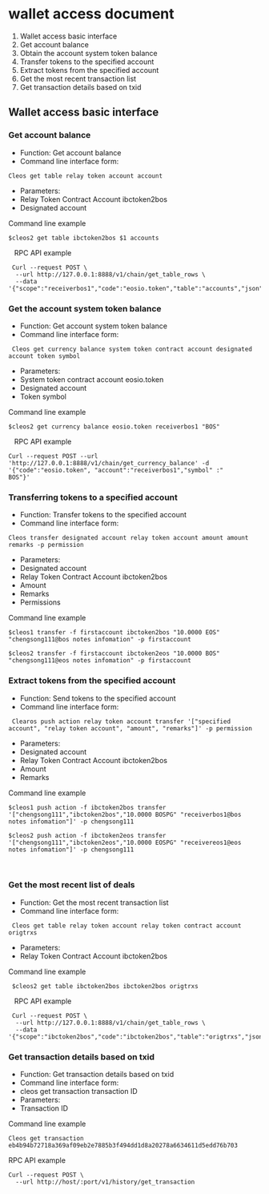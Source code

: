 # wallet access document

1. Wallet access basic interface
1. Get account balance
1. Obtain the account system token balance
1. Transfer tokens to the specified account
1. Extract tokens from the specified account
1. Get the most recent transaction list
1. Get transaction details based on txid

## Wallet access basic interface

### Get account balance
* Function: Get account balance
* Command line interface form:
```
Cleos get table relay token account account
```
* Parameters:
* Relay Token Contract Account ibctoken2bos
* Designated account

Command line example

```
$cleos2 get table ibctoken2bos $1 accounts

```
  
RPC API example

```
 Curl --request POST \
  --url http://127.0.0.1:8888/v1/chain/get_table_rows \
  --data '{"scope":"receiverbos1","code":"eosio.token","table":"accounts","json":"true"}'
```
### Get the account system token balance

* Function: Get account system token balance
* Command line interface form:

```
 Cleos get currency balance system token contract account designated account token symbol
```
* Parameters:
* System token contract account eosio.token
* Designated account
* Token symbol

Command line example

```
$cleos2 get currency balance eosio.token receiverbos1 "BOS"
```
  
RPC API example

```
Curl --request POST --url 'http://127.0.0.1:8888/v1/chain/get_currency_balance' -d '{"code":"eosio.token", "account":"receiverbos1","symbol" :"
BOS"}'
```

### Transferring tokens to a specified account
* Function: Transfer tokens to the specified account
* Command line interface form:

```
Cleos transfer designated account relay token account amount amount remarks -p permission
```
* Parameters:
* Designated account
* Relay Token Contract Account ibctoken2bos
* Amount
* Remarks
* Permissions

Command line example

```
$cleos1 transfer -f firstaccount ibctoken2bos "10.0000 EOS" "chengsong111@bos notes infomation" -p firstaccount
    
$cleos2 transfer -f firstaccount ibctoken2eos "10.0000 BOS" "chengsong111@eos notes infomation" -p firstaccount
```
### Extract tokens from the specified account

* Function: Send tokens to the specified account
* Command line interface form:
```
 Clearos push action relay token account transfer '["specified account", "relay token account", "amount", "remarks"]' -p permission
```
* Parameters:
* Designated account
* Relay Token Contract Account ibctoken2bos
* Amount
* Remarks


Command line example

```
$cleos1 push action -f ibctoken2bos transfer '["chengsong111","ibctoken2bos","10.0000 BOSPG" "receiverbos1@bos notes infomation"]' -p chengsong111

$cleos2 push action -f ibctoken2eos transfer '["chengsong111","ibctoken2eos","10.0000 EOSPG" "receivereos1@eos notes infomation"]' -p chengsong111
```
    
### Get the most recent list of deals

* Function: Get the most recent transaction list
* Command line interface form:
 
```
 Cleos get table relay token account relay token contract account origtrxs
```
* Parameters:
* Relay Token Contract Account ibctoken2bos



Command line example

```
 $cleos2 get table ibctoken2bos ibctoken2bos origtrxs
```
  
RPC API example
```
 Curl --request POST \
  --url http://127.0.0.1:8888/v1/chain/get_table_rows \
  --data '{"scope":"ibctoken2bos","code":"ibctoken2bos","table":"origtrxs","json":"true"}'
```

### Get transaction details based on txid
* Function: Get transaction details based on txid
* Command line interface form:
* cleos get transaction transaction ID
* Parameters:
* Transaction ID

Command line example

```
Cleos get transaction eb4b94b72718a369af09eb2e7885b3f494dd1d8a20278a6634611d5edd76b703
```
RPC API example

```
Curl --request POST \
  --url http://host/:port/v1/history/get_transaction
```